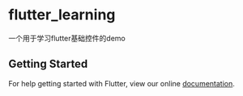 # flutter_learning

一个用于学习flutter基础控件的demo 

## Getting Started

For help getting started with Flutter, view our online
[documentation](https://flutter.io/).
